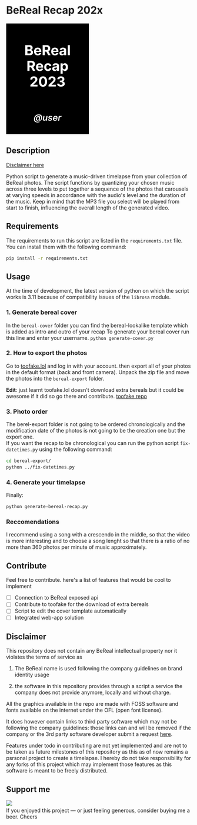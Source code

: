 # BeReal Recap 202x
<img src="bereal-cover/cover.png" height="300px">

## Description
[Disclaimer here](#disclaimer)

Python script to generate a music-driven timelapse from your collection of BeReal photos.
The script functions by quantizing your chosen music across three levels to put together a sequence of the photos that carousels at varying speeds in accordance with the audio's level and the duration of the music. Keep in mind that the MP3 file you select will be played from start to finish, influencing the overall length of the generated video.

## Requirements
The requirements to run this script are listed in the `requirements.txt` file. You can install them with the following command:

```bash
pip install -r requirements.txt
```

## Usage
At the time of development, the latest version of python on which the script works is 3.11 because of compatibility issues of the `librosa` module.

### 1. Generate bereal cover
In the `bereal-cover` folder you can find the bereal-lookalike template which is added as intro and outro of your recap
To generate your bereal cover run this line and enter your username. 
`python generate-cover.py`

### 2. How to export the photos
Go to [toofake.lol](https://toofake.lol/) and log in with your account. then export all of your photos in the default format (back and front camera).
Unpack the zip file and move the photos into the `bereal-export` folder.

**Edit**: just learnt toofake.lol doesn't download extra bereals but it could be awesome if it did so go there and contribute. [toofake repo](https://github.com/s-alad/toofake)

### 3. Photo order
The berel-export folder is not going to be ordered chronologically and the modification date of the photos is not going to be the creation one but the export one.  
If you want the recap to be chronological you can run the python script `fix-datetimes.py` using the following command:

```bash
cd bereal-export/
python ../fix-datetimes.py
```

### 4. Generate your timelapse
Finally:
```bash
python generate-bereal-recap.py
```

### Reccomendations
I recommend using a song with a crescendo in the middle, so that the video is more interesting and to choose a song lenght so that there is a ratio of no more than 360 photos per minute of music approximately.

## Contribute
Feel free to contribute. here's a list of features that would be cool to implement
- [ ] Connection to BeReal exposed api 
- [ ] Contribute to toofake for the download of extra bereals
- [ ] Script to edit the cover template automatically 
- [ ] Integrated web-app solution

## <a id='disclaimer' name="disclaimer">Disclaimer </a>
This repository does not contain any BeReal intellectual property nor it violates the terms of service as 

1. The BeReal name is used following the company guidelines on brand identity usage

2. the software in this repository provides through a script a service the company does not provide anymore, locally and without charge.

All the graphics available in the repo are made with FOSS software and fonts available on the internet under the OFL (open font license). 

It does however contain links to third party software which may not be following the company guidelines: those links can and will be removed if the company or the 3rd party software developer submit a request [here](mailto:ffrancescogenovese+bereal@gmail.com).

Features under todo in contributing are not yet implemented and are not to be taken as future milestones of this repository as this as of now remains a psrsonal project to create a timelapse.
I hereby do not take responsibility for any forks of this project which may implement those features as this software is meant to be freely distributed.

## Support me

<a href="https://paypal.me/frncscgnvs/"><img src="https://raw.githubusercontent.com/andreostrovsky/donate-with-paypal/925c5a9e397363c6f7a477973fdeed485df5fdd9/blue.svg" height="40"></a>  
If you enjoyed this project — or just feeling generous, consider buying me a beer. Cheers
